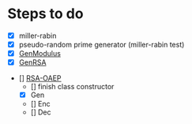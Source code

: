 # Steps to do

- [x] miller-rabin
- [x] pseudo-random prime generator (miller-rabin test)
- [x] [GenModulus](./img/gen-modulus.png)
- [x] [GenRSA](./img/gen-rsa.png)
- [] [RSA-OAEP](./img/rsa-oaep.png)
    - [] finish class constructor
    - [x] Gen
    - [] Enc
    - [] Dec

